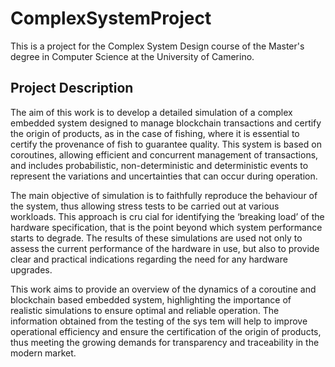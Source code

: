 # ComplexSystemProject

This is a project for the Complex System Design course of the Master's degree in Computer Science at the University of Camerino.

## Project Description

The aim of this work is to develop a detailed simulation of a complex embedded system
designed to manage blockchain transactions and certify the origin of products, as in the
case of fishing, where it is essential to certify the provenance of fish to guarantee quality. 
This system is based on coroutines, allowing efficient and concurrent management of
transactions, and includes probabilistic, non-deterministic and deterministic events to
represent the variations and uncertainties that can occur during operation.

The main objective of simulation is to faithfully reproduce the behaviour of the system,
thus allowing stress tests to be carried out at various workloads. This approach is cru
cial for identifying the ‘breaking load’ of the hardware specification, that is the point
beyond which system performance starts to degrade. The results of these simulations
are used not only to assess the current performance of the hardware in use, but also
to provide clear and practical indications regarding the need for any hardware upgrades.

This work aims to provide an overview of the dynamics of a coroutine and blockchain
based embedded system, highlighting the importance of realistic simulations to ensure
optimal and reliable operation. The information obtained from the testing of the sys
tem will help to improve operational efficiency and ensure the certification of the origin
of products, thus meeting the growing demands for transparency and traceability in
the modern market.
